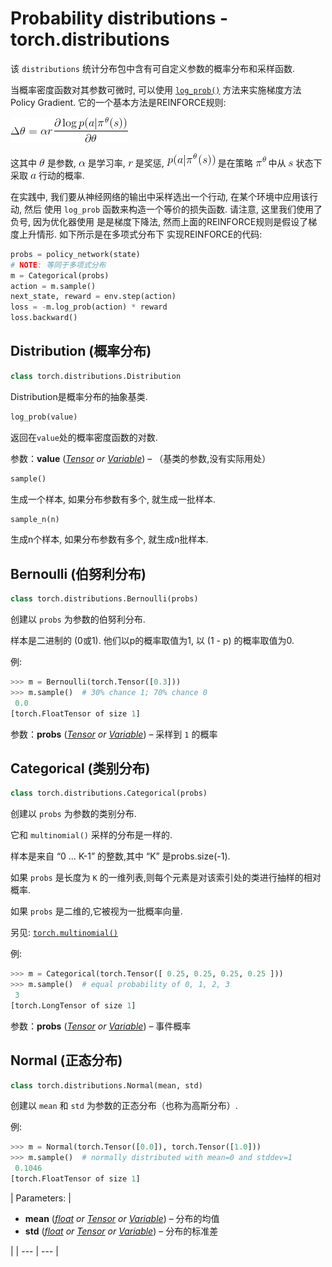 # Probability distributions - torch.distributions

该 `distributions` 统计分布包中含有可自定义参数的概率分布和采样函数.

当概率密度函数对其参数可微时, 可以使用 [`log_prob()`](#torch.distributions.Distribution.log_prob "torch.distributions.Distribution.log_prob") 方法来实施梯度方法 Policy Gradient. 它的一个基本方法是REINFORCE规则:

![\Delta\theta = \alpha r \frac{\partial\log p(a|\pi^\theta(s))}{\partial\theta}](img/tex-f5266bbc067cb4ec950bd0fa9605541e.gif)

这其中 ![\theta](img/tex-2554a2bb846cffd697389e5dc8912759.gif) 是参数, ![\alpha](img/tex-7b7f9dbfea05c83784f8b85149852f08.gif) 是学习率, ![r](img/tex-4b43b0aee35624cd95b910189b3dc231.gif) 是奖惩, ![p(a|\pi^\theta(s))](img/tex-f6cd198325a498c287126362f0448fbe.gif) 是在策略 ![\pi^\theta](img/tex-3a345bf1d4b81573d8dfeb05bddc90e5.gif) 中从 ![s](img/tex-03c7c0ace395d80182db07ae2c30f034.gif) 状态下采取 ![a](img/tex-0cc175b9c0f1b6a831c399e269772661.gif) 行动的概率.

在实践中, 我们要从神经网络的输出中采样选出一个行动, 在某个环境中应用该行动, 然后 使用 `log_prob` 函数来构造一个等价的损失函数. 请注意, 这里我们使用了负号, 因为优化器使用 是是梯度下降法, 然而上面的REINFORCE规则是假设了梯度上升情形. 如下所示是在多项式分布下 实现REINFORCE的代码:

```py
probs = policy_network(state)
# NOTE: 等同于多项式分布
m = Categorical(probs)
action = m.sample()
next_state, reward = env.step(action)
loss = -m.log_prob(action) * reward
loss.backward()

```

## Distribution (概率分布)

```py
class torch.distributions.Distribution
```

Distribution是概率分布的抽象基类.

```py
log_prob(value)
```

返回在`value`处的概率密度函数的对数.

参数：**value** ([_Tensor_](tensors.html#torch.Tensor "torch.Tensor") _or_ [_Variable_](autograd.html#torch.autograd.Variable "torch.autograd.Variable")) – （基类的参数,没有实际用处）


```py
sample()
```

生成一个样本, 如果分布参数有多个, 就生成一批样本.

```py
sample_n(n)
```

生成n个样本, 如果分布参数有多个, 就生成n批样本.

## Bernoulli (伯努利分布)

```py
class torch.distributions.Bernoulli(probs)
```

创建以 `probs` 为参数的伯努利分布.

样本是二进制的 (0或1). 他们以p的概率取值为1, 以 (1 - p) 的概率取值为0.

例:

```py
>>> m = Bernoulli(torch.Tensor([0.3]))
>>> m.sample()  # 30% chance 1; 70% chance 0
 0.0
[torch.FloatTensor of size 1]

```

参数：**probs** ([_Tensor_](tensors.html#torch.Tensor "torch.Tensor") _or_ [_Variable_](autograd.html#torch.autograd.Variable "torch.autograd.Variable")) – 采样到 `1` 的概率


## Categorical (类别分布)

```py
class torch.distributions.Categorical(probs)
```

创建以 `probs` 为参数的类别分布.

它和 `multinomial()` 采样的分布是一样的.

样本是来自 “0 … K-1” 的整数,其中 “K” 是probs.size(-1).

如果 `probs` 是长度为 `K` 的一维列表,则每个元素是对该索引处的类进行抽样的相对概率.

如果 `probs` 是二维的,它被视为一批概率向量.

另见: [`torch.multinomial()`](torch.html#torch.multinomial "torch.multinomial")

例:

```py
>>> m = Categorical(torch.Tensor([ 0.25, 0.25, 0.25, 0.25 ]))
>>> m.sample()  # equal probability of 0, 1, 2, 3
 3
[torch.LongTensor of size 1]

```

参数：**probs** ([_Tensor_](tensors.html#torch.Tensor "torch.Tensor") _or_ [_Variable_](autograd.html#torch.autograd.Variable "torch.autograd.Variable")) – 事件概率


## Normal (正态分布)

```py
class torch.distributions.Normal(mean, std)
```

创建以 `mean` 和 `std` 为参数的正态分布（也称为高斯分布）.

例:

```py
>>> m = Normal(torch.Tensor([0.0]), torch.Tensor([1.0]))
>>> m.sample()  # normally distributed with mean=0 and stddev=1
 0.1046
[torch.FloatTensor of size 1]

```

| Parameters: | 

*   **mean** ([_float_](https://docs.python.org/3/library/functions.html#float "(in Python v3.6)") _or_ [_Tensor_](tensors.html#torch.Tensor "torch.Tensor") _or_ [_Variable_](autograd.html#torch.autograd.Variable "torch.autograd.Variable")) – 分布的均值
*   **std** ([_float_](https://docs.python.org/3/library/functions.html#float "(in Python v3.6)") _or_ [_Tensor_](tensors.html#torch.Tensor "torch.Tensor") _or_ [_Variable_](autograd.html#torch.autograd.Variable "torch.autograd.Variable")) – 分布的标准差

 |
| --- | --- |